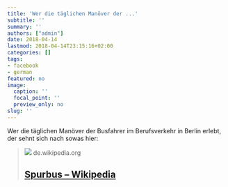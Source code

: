 ```yaml
---
title: 'Wer die täglichen Manöver der ...'
subtitle: ''
summary: ''
authors: ["admin"]
date: 2018-04-14
lastmod: 2018-04-14T23:15:16+02:00
categories: []
tags:
- facebook
- german
featured: no
image:
  caption: ''
  focal_point: ''
  preview_only: no
slug: ''
---
```

Wer die täglichen Manöver der Busfahrer im Berufsverkehr  in Berlin erlebt, der sehnt sich nach sowas hier:
> [![](https://upload.wikimedia.org/wikipedia/commons/8/89/Spurbus_Essen1.jpg)](https://de.wikipedia.org/wiki/Spurbus)
> de.wikipedia.org
> ## [Spurbus – Wikipedia](https://de.wikipedia.org/wiki/Spurbus)
>


